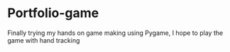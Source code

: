 # Portfolio-game
Finally trying my hands on game making using Pygame, I hope to play the game with hand tracking
